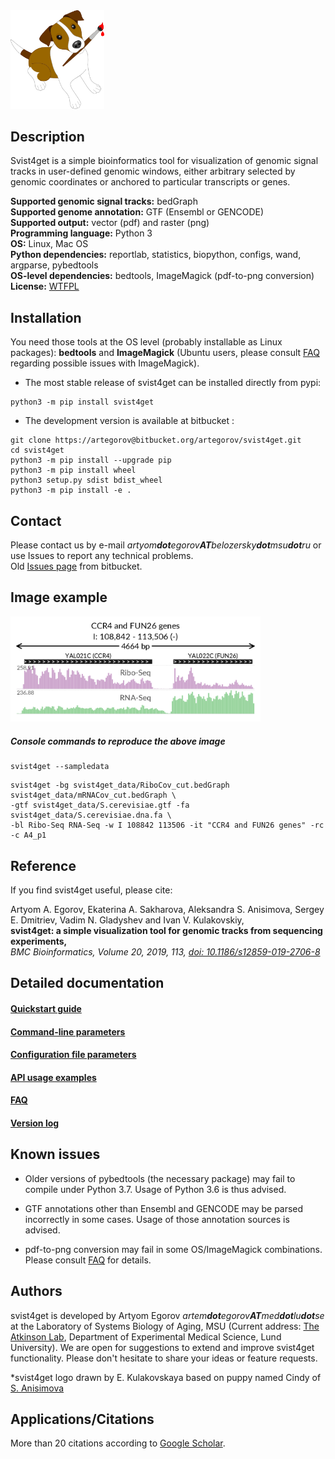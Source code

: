 
<img src="docs/logo_256.png" width="150px">


## Description

Svist4get is a simple bioinformatics tool for visualization of genomic signal tracks in user-defined genomic windows, either arbitrary selected by genomic coordinates or anchored to particular transcripts or genes.

**Supported genomic signal tracks:** bedGraph  
**Supported genome annotation:** GTF (Ensembl or GENCODE)  
**Supported output:** vector (pdf) and raster (png)  
**Programming language:** Python 3  
**OS:** Linux, Mac OS  
**Python dependencies:** reportlab, statistics, biopython, configs, wand, argparse, pybedtools  
**OS-level dependencies:** bedtools, ImageMagick (pdf-to-png conversion)  
**License:** [WTFPL](http://www.wtfpl.net)


## Installation

You need those tools at the OS level (probably installable as Linux packages):
**bedtools** and **ImageMagick**
(Ubuntu users, please consult [FAQ](docs/FAQ.md) regarding possible issues with ImageMagick).


- The most stable release of svist4get can be installed directly from pypi:

```
python3 -m pip install svist4get
```

- The development version is available at bitbucket :

```
git clone https://artegorov@bitbucket.org/artegorov/svist4get.git
cd svist4get
python3 -m pip install --upgrade pip
python3 -m pip install wheel
python3 setup.py sdist bdist_wheel
python3 -m pip install -e .
```



## Contact

Please contact us by e-mail _artyom**dot**egorov**AT**belozersky**dot**msu**dot**ru_ or use Issues to report any technical problems.  
Old [Issues page](https://bitbucket.org/artegorov/svist4get/issues) from bitbucket.


## Image example


<img src="docs/figs/0.png" width="400px">



##### Console commands to reproduce the above image


```
svist4get --sampledata
```

```
svist4get -bg svist4get_data/RiboCov_cut.bedGraph svist4get_data/mRNACov_cut.bedGraph \
-gtf svist4get_data/S.cerevisiae.gtf -fa svist4get_data/S.cerevisiae.dna.fa \ 
-bl Ribo-Seq RNA-Seq -w I 108842 113506 -it "CCR4 and FUN26 genes" -rc -c A4_p1
```

## Reference

If you find svist4get useful, please cite:


Artyom A. Egorov, Ekaterina A. Sakharova, Aleksandra S. Anisimova, Sergey E. Dmitriev, Vadim N. Gladyshev and Ivan V. Kulakovskiy,  
**svist4get: a simple visualization tool for genomic tracks from sequencing experiments,**  
*BMC Bioinformatics, Volume 20, 2019, 113, [doi: 10.1186/s12859-019-2706-8](https://doi.org/10.1186/s12859-019-2706-8)*



## Detailed documentation

#### [Quickstart guide](docs/QSGUIDE.md)  
#### [Command-line parameters](docs/PARAMETERS.md)  
#### [Configuration file parameters](docs/CONFIG.md)  
#### [API usage examples](docs/API.md)  
#### [FAQ](docs/FAQ.md)  
#### [Version log](docs/VERSION.md)


## Known issues

- Older versions of pybedtools (the necessary package) may fail to compile under Python 3.7. Usage of Python 3.6 is thus advised.

- GTF annotations other than Ensembl and GENCODE may be parsed incorrectly in some cases. Usage of those annotation sources is advised.

- pdf-to-png conversion may fail in some OS/ImageMagick combinations. Please consult [FAQ](docs/FAQ.md) for details.




## Authors

svist4get is developed by Artyom Egorov _artem**dot**egorov**AT**med**dot**lu**dot**se_ at the Laboratory of Systems Biology of Aging, MSU (Current address: [The Atkinson Lab](https://atkinson-lab.com), Department of Experimental Medical Science, Lund University). We are open for suggestions to extend and improve svist4get functionality. Please don't hesitate to share your ideas or feature requests.

 *svist4get logo drawn by E. Kulakovskaya based on puppy named Cindy of [S. Anisimova](https://scholar.google.ru/citations?user=4GJj7S0AAAAJ&hl=en)




## Applications/Citations 

More than 20 citations according to [Google Scholar](https://scholar.google.com/scholar?oi=bibs&hl=en&authuser=1&cites=8975441885381696257).

